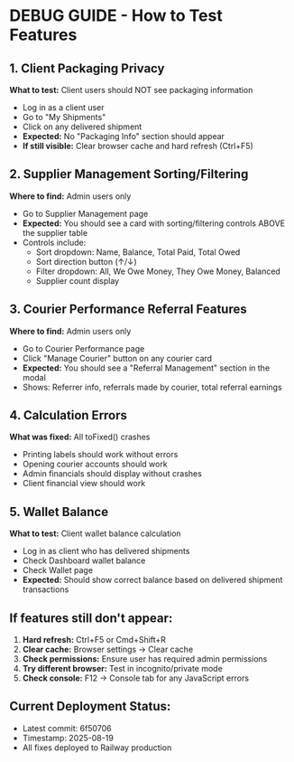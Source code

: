 # DEBUG GUIDE - How to Test Features

## 1. Client Packaging Privacy
**What to test:** Client users should NOT see packaging information
- Log in as a client user  
- Go to "My Shipments"
- Click on any delivered shipment
- **Expected:** No "Packaging Info" section should appear
- **If still visible:** Clear browser cache and hard refresh (Ctrl+F5)

## 2. Supplier Management Sorting/Filtering  
**Where to find:** Admin users only
- Go to Supplier Management page
- **Expected:** You should see a card with sorting/filtering controls ABOVE the supplier table
- Controls include:
  - Sort dropdown: Name, Balance, Total Paid, Total Owed
  - Sort direction button (↑/↓)  
  - Filter dropdown: All, We Owe Money, They Owe Money, Balanced
  - Supplier count display

## 3. Courier Performance Referral Features
**Where to find:** Admin users only
- Go to Courier Performance page
- Click "Manage Courier" button on any courier card
- **Expected:** You should see a "Referral Management" section in the modal
- Shows: Referrer info, referrals made by courier, total referral earnings

## 4. Calculation Errors
**What was fixed:** All toFixed() crashes
- Printing labels should work without errors
- Opening courier accounts should work
- Admin financials should display without crashes
- Client financial view should work

## 5. Wallet Balance  
**What to test:** Client wallet balance calculation
- Log in as client who has delivered shipments
- Check Dashboard wallet balance  
- Check Wallet page
- **Expected:** Should show correct balance based on delivered shipment transactions

## If features still don't appear:
1. **Hard refresh:** Ctrl+F5 or Cmd+Shift+R
2. **Clear cache:** Browser settings → Clear cache
3. **Check permissions:** Ensure user has required admin permissions
4. **Try different browser:** Test in incognito/private mode
5. **Check console:** F12 → Console tab for any JavaScript errors

## Current Deployment Status:
- Latest commit: 6f50706
- Timestamp: 2025-08-19  
- All fixes deployed to Railway production
